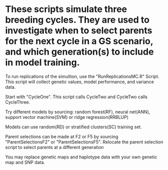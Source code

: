 # These scripts simulate three breeding cycles. They are used to investigate when to select parents for the next cycle in a GS scenario, and which generation(s) to include in model training. 

To run replications of the simultion, use the "RunReplicationsMC.R" Script. This script will collect genetic values, model performance, and variance data.

Start with "CycleOne". This script calls CycleTwo and CycleTwo calls CycleThree.

Try different models by sourcing: random forest(RF), neural net(ANN), support vector machine(SVM) or ridge regression(RRBLUP)

Models can use random(RD) or stratified clusters(SC) training set. 

Parent selections can be made at F2 or F5 by sourcing "ParentSelectionsF2" or "ParentSelectionsF5".
Relocate the parent selection script to select parents at a different generation

You may replace genetic maps and haplotype data with your own genetic map and SNP data.

